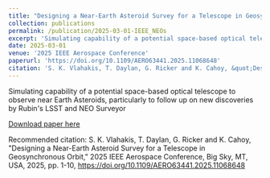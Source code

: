```yaml
---
title: "Designing a Near-Earth Asteroid Survey for a Telescope in Geosynchronous Orbit"
collection: publications
permalink: /publication/2025-03-01-IEEE_NEOs
excerpt: 'Simulating capability of a potential space-based optical telescope to observe near Earth Asteroids'
date: 2025-03-01
venue: '2025 IEEE Aerospace Conference'
paperurl: 'https://doi.org/10.1109/AERO63441.2025.11068648'
citation: 'S. K. Vlahakis, T. Daylan, G. Ricker and K. Cahoy, &quot;Designing a Near-Earth Asteroid Survey for a Telescope in Geosynchronous Orbit,&quot; 2025 IEEE Aerospace Conference, Big Sky, MT, USA, 2025, pp. 1-10, https://doi.org/10.1109/AERO63441.2025.11068648'
---
```

Simulating capability of a potential space-based optical telescope to observe near Earth Asteroids, particularly to follow up on new discoveries by Rubin's LSST and NEO Surveyor

[Download paper here](https://doi.org/10.1109/AERO63441.2025.11068648)

Recommended citation: S. K. Vlahakis, T. Daylan, G. Ricker and K. Cahoy, "Designing a Near-Earth Asteroid Survey for a Telescope in Geosynchronous Orbit," 2025 IEEE Aerospace Conference, Big Sky, MT, USA, 2025, pp. 1-10, https://doi.org/10.1109/AERO63441.2025.11068648
